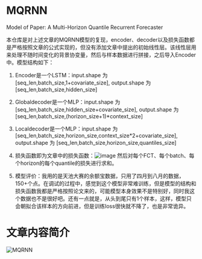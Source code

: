 # MQRNN
Model of Paper: A Multi-Horizon Quantile Recurrent Forecaster

本仓库是对上述文章的MQRNN模型的复现，encoder、decoder以及损失函数都是严格按照文章的公式实现的，但没有添加文章中提出的初始线性层。该线性层用来处理不随时间变化的背景协变量，然后与样本数据进行拼接，之后导入Encoder中。模型结构如下：

1. Encoder是一个LSTM：input.shape 为 [seq_len,batch_size,1+covariate_size], output.shape 为 [seq_len,batch_size,hidden_size]

2. Globaldecoder是一个MLP：input.shape 为 [seq_len,batch_size,hidden_size+covariate_size], output.shape 为 [seq_len,batch_size,(horizon_size+1)*context_size]

3. Localdecoder是一个MLP：input.shape 为 [seq_len,batch_size,horizon_size,context_size*2+covariate_size], output.shape 为 [seq_len,batch_size,horizon_size,quantiles_size]

4. 损失函数即为文章中的损失函数：![image](https://user-images.githubusercontent.com/87350210/232199195-7fef146a-f8ac-4094-8b4f-f022aa232fcd.png)
然后对每个FCT、每个batch、每个horizon的每个quantile的损失进行求和。

5. 模型评价：我用的是天池大赛的余额宝数据，只用了四月到八月的数据，150+个点。在调试的过程中，感觉到这个模型非常难训练，但是模型的结构和损失函数我都是严格按照论文来的，可能模型本身效果不是特别好，同时我这个数据也不是很好吧。还有一点就是，从头到尾只有1个样本，这样，模型只会朝拟合该样本的方向前进，但是训练loss很快就不降了，也是非常诡异。
# 文章内容简介
![MQRNN](https://user-images.githubusercontent.com/87350210/232200757-8a61109b-8e22-4f15-819d-b146f11e5fc7.png)
